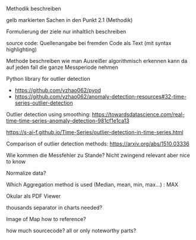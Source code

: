 Methodik beschreiben 

gelb markierten Sachen in den Punkt 2.1 (Methodik)

Formulierung der ziele nur inhaltlich beschreiben


source code:
Quellenangabe bei fremden Code
als Text (mit syntax highlighting)

Methode beschreiben wie man Ausreißer algorithmisch erkennen kann da auf jeden fall die ganze Messperiode nehmen

Python library for outlier detection
- https://github.com/yzhao062/pyod
- https://github.com/yzhao062/anomaly-detection-resources#32-time-series-outlier-detection

Outlier detection using smoothing: https://towardsdatascience.com/real-time-time-series-anomaly-detection-981cf1e1ca13

https://s-ai-f.github.io/Time-Series/outlier-detection-in-time-series.html

Comparison of outlier detection methods: https://arxiv.org/abs/1510.03336

Wie kommen die Messfehler zu Stande? Nicht zwingend relevant aber nice to know

Normalize data?

Which Aggregation method is used (Median, mean, min, max...) : MAX

Okular als PDF Viewer


thousands separator in charts needed?

Image of Map how to reference?

how much sourcecode? all or only noteworthy parts?